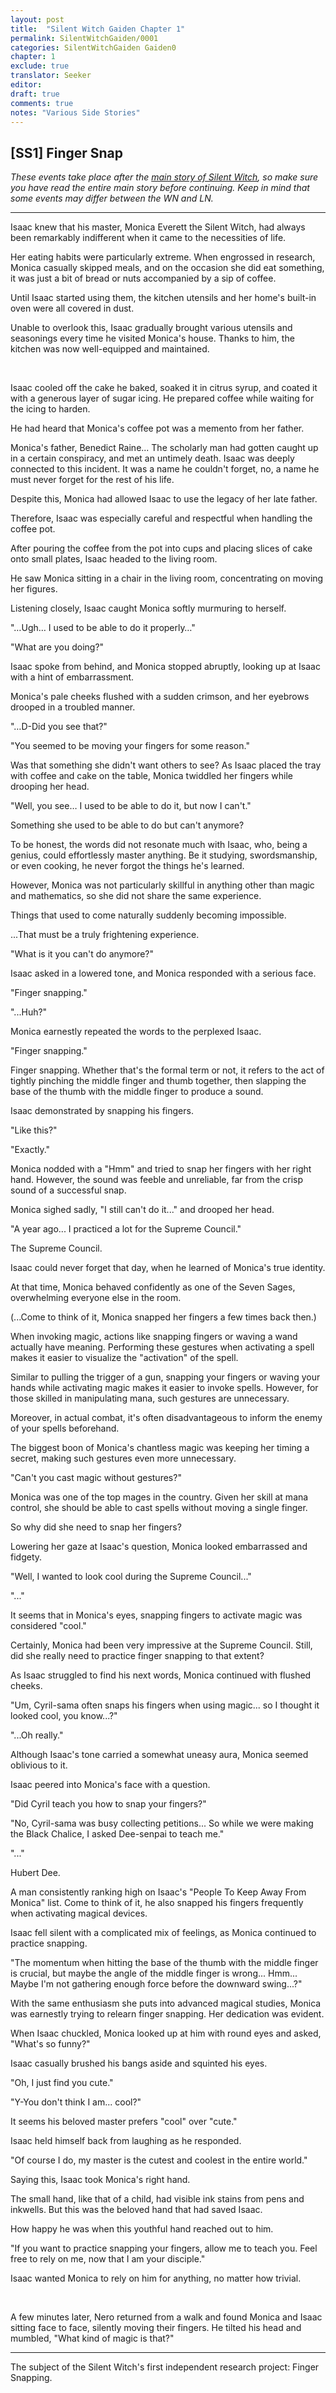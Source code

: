 ```yaml
---
layout: post
title:  "Silent Witch Gaiden Chapter 1"
permalink: SilentWitchGaiden/0001
categories: SilentWitchGaiden Gaiden0
chapter: 1
exclude: true
translator: Seeker
editor: 
draft: true
comments: true
notes: "Various Side Stories"
---
```

<h2>[SS1] Finger Snap</h2>

*These events take place after the <a href="https://papersurgery.wordpress.com/novel/silent-witch/">main story of Silent Witch</a>, so make sure you have read the entire main story before continuing. Keep in mind that some events may differ between the WN and LN.*

---

Isaac knew that his master, Monica Everett the Silent Witch, had always been remarkably indifferent when it came to the necessities of life.

Her eating habits were particularly extreme. When engrossed in research, Monica casually skipped meals, and on the occasion she did eat something, it was just a bit of bread or nuts accompanied by a sip of coffee.

Until Isaac started using them, the kitchen utensils and her home's built-in oven were all covered in dust.

Unable to overlook this, Isaac gradually brought various utensils and seasonings every time he visited Monica's house. Thanks to him, the kitchen was now well-equipped and maintained.

<br/>

Isaac cooled off the cake he baked, soaked it in citrus syrup, and coated it with a generous layer of sugar icing. He prepared coffee while waiting for the icing to harden.

He had heard that Monica's coffee pot was a memento from her father.

Monica's father, Benedict Raine... The scholarly man had gotten caught up in a certain conspiracy, and met an untimely death. Isaac was deeply connected to this incident. It was a name he couldn't forget, no, a name he must never forget for the rest of his life.

Despite this, Monica had allowed Isaac to use the legacy of her late father.

Therefore, Isaac was especially careful and respectful when handling the coffee pot.

After pouring the coffee from the pot into cups and placing slices of cake onto small plates, Isaac headed to the living room.

He saw Monica sitting in a chair in the living room, concentrating on moving her figures.

Listening closely, Isaac caught Monica softly murmuring to herself.

"…Ugh… I used to be able to do it properly…"

"What are you doing?"

Isaac spoke from behind, and Monica stopped abruptly, looking up at Isaac with a hint of embarrassment.

Monica's pale cheeks flushed with a sudden crimson, and her eyebrows drooped in a troubled manner.

"…D-Did you see that?"

"You seemed to be moving your fingers for some reason."

Was that something she didn't want others to see? As Isaac placed the tray with coffee and cake on the table, Monica twiddled her fingers while drooping her head.

"Well, you see… I used to be able to do it, but now I can't."

Something she used to be able to do but can't anymore?

To be honest, the words did not resonate much with Isaac, who, being a genius, could effortlessly master anything. Be it studying, swordsmanship, or even cooking, he never forgot the things he's learned.

However, Monica was not particularly skillful in anything other than magic and mathematics, so she did not share the same experience.

Things that used to come naturally suddenly becoming impossible.

...That must be a truly frightening experience.

"What is it you can't do anymore?"

Isaac asked in a lowered tone, and Monica responded with a serious face.

"Finger snapping."

"...Huh?"

Monica earnestly repeated the words to the perplexed Isaac.

"Finger snapping."

Finger snapping. Whether that's the formal term or not, it refers to the act of tightly pinching the middle finger and thumb together, then slapping the base of the thumb with the middle finger to produce a sound.

Isaac demonstrated by snapping his fingers.

"Like this?"

"Exactly."

Monica nodded with a "Hmm" and tried to snap her fingers with her right hand. However, the sound was feeble and unreliable, far from the crisp sound of a successful snap.

Monica sighed sadly, "I still can't do it..." and drooped her head.

"A year ago... I practiced a lot for the Supreme Council."

The Supreme Council.

Isaac could never forget that day, when he learned of Monica's true identity.

At that time, Monica behaved confidently as one of the Seven Sages, overwhelming everyone else in the room.

(...Come to think of it, Monica snapped her fingers a few times back then.)

When invoking magic, actions like snapping fingers or waving a wand actually have meaning. Performing these gestures when activating a spell makes it easier to visualize the "activation" of the spell.

Similar to pulling the trigger of a gun, snapping your fingers or waving your hands while activating magic makes it easier to invoke spells. However, for those skilled in manipulating mana, such gestures are unnecessary.

Moreover, in actual combat, it's often disadvantageous to inform the enemy of your spells beforehand.

The biggest boon of Monica's chantless magic was keeping her timing a secret, making such gestures even more unnecessary.

"Can't you cast magic without gestures?"

Monica was one of the top mages in the country. Given her skill at mana control, she should be able to cast spells without moving a single finger.

So why did she need to snap her fingers?

Lowering her gaze at Isaac's question, Monica looked embarrassed and fidgety.

"Well, I wanted to look cool during the Supreme Council..."

"..."

It seems that in Monica's eyes, snapping fingers to activate magic was considered "cool."

Certainly, Monica had been very impressive at the Supreme Council. Still, did she really need to practice finger snapping to that extent?

As Isaac struggled to find his next words, Monica continued with flushed cheeks.

"Um, Cyril-sama often snaps his fingers when using magic... so I thought it looked cool, you know...?"

"...Oh really."

Although Isaac's tone carried a somewhat uneasy aura, Monica seemed oblivious to it.

Isaac peered into Monica's face with a question.

"Did Cyril teach you how to snap your fingers?"

"No, Cyril-sama was busy collecting petitions... So while we were making the Black Chalice, I asked Dee-senpai to teach me."

"..."

Hubert Dee.

A man consistently ranking high on Isaac's "People To Keep Away From Monica" list. Come to think of it, he also snapped his fingers frequently when activating magical devices.

Isaac fell silent with a complicated mix of feelings, as Monica continued to practice snapping.

"The momentum when hitting the base of the thumb with the middle finger is crucial, but maybe the angle of the middle finger is wrong... Hmm... Maybe I'm not gathering enough force before the downward swing...?"

With the same enthusiasm she puts into advanced magical studies, Monica was earnestly trying to relearn finger snapping. Her dedication was evident.

When Isaac chuckled, Monica looked up at him with round eyes and asked, "What's so funny?"

Isaac casually brushed his bangs aside and squinted his eyes.

"Oh, I just find you cute."

"Y-You don't think I am... cool?"

It seems his beloved master prefers "cool" over "cute."

Isaac held himself back from laughing as he responded.

"Of course I do, my master is the cutest and coolest in the entire world."

Saying this, Isaac took Monica's right hand.

The small hand, like that of a child, had visible ink stains from pens and inkwells. But this was the beloved hand that had saved Isaac.

How happy he was when this youthful hand reached out to him.

"If you want to practice snapping your fingers, allow me to teach you. Feel free to rely on me, now that I am your disciple."

Isaac wanted Monica to rely on him for anything, no matter how trivial.

<br/>

A few minutes later, Nero returned from a walk and found Monica and Isaac sitting face to face, silently moving their fingers. He tilted his head and mumbled, "What kind of magic is that?"

---

The subject of the Silent Witch's first independent research project: Finger Snapping.



